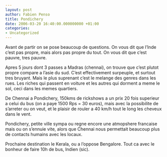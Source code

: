 ```yaml
---
layout: post
author: Fabien Penso
title: Pondichery
date: 2006-03-20 16:40:00.000000000 +01:00
categories:
- Uncategorized
---
```

<p>Avant de partir on se pose beaucoup de questions. On vous dit que l’Inde c’est pas propre, mais alors pas propre du tout. On vous dit que c’est pauvre, tres pauvre.</p>

<p>Apres 5 jours dont 3 passes a Madras (chennai), on trouve que c’est plutot propre compare a l’asie du sud. C’est effectivement surpeuple, et surtout tres bruyant. Mais le plus suprenant c’est le melange des genres dans les rues. Les riches qui passent en voiture et les autres qui dorment a meme le sol, ceci dans les memes quartiers.</p>

<p>De Chennai a Pondichery, 150kms de rickshows a un prix 20 fois superieur a celui du bus (on a paye 1500 Rps = 30 euros), mais avec la possibilite de s’arreter ou on veut, et le plaisir de rouler a 40 km/h tout le long les cheveux dans le vent.</p>

<p>Pondichery, petite ville sympa ou regne encore une atmopshere francaise mais ou on s’ennuie vite, alors que Chennai nous permettait beaucoup plus de contacts humains avec les locaux.</p>

<p>Prochaine destination le Kerala, ou a l’oppose Bengalore. Tout ca avec le bonheur de faire 10h de bus, Indien (sic).</p>
